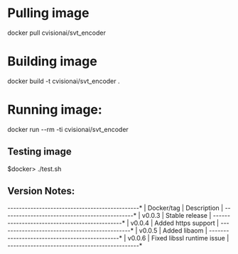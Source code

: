 # Pulling image

docker pull cvisionai/svt_encoder

# Building image

docker build -t cvisionai/svt_encoder .

# Running image:

docker run --rm -ti cvisionai/svt_encoder

## Testing image
$docker> ./test.sh

## Version Notes:

*-------------*---------------------------------*
| Docker/tag  | Description                     |
*-------------*---------------------------------*
| v0.0.3      | Stable release                  |
*-------------*---------------------------------*
| v0.0.4      | Added https support             |
*-------------*---------------------------------*
| v0.0.5      | Added libaom                    |
*-------------*---------------------------------*
| v0.0.6      | Fixed libssl runtime issue      |
*-------------*---------------------------------*


